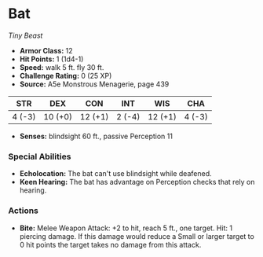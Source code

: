 # Bat

*Tiny* *Beast*

- **Armor Class:** 12
- **Hit Points:** 1 (1d4-1)
- **Speed:** walk 5 ft. fly 30 ft.
- **Challenge Rating:** 0 (25 XP)
- **Source:** A5e Monstrous Menagerie, page 439

| STR | DEX | CON | INT | WIS | CHA |
| --- | --- | --- | --- | --- | --- |
| 4 (-3) | 10 (+0) | 12 (+1) | 2 (-4) | 12 (+1) | 4 (-3) |

- **Senses:** blindsight 60 ft., passive Perception 11

### Special Abilities

- **Echolocation:** The bat can't use blindsight while deafened.
- **Keen Hearing:** The bat has advantage on Perception checks that rely on hearing.

### Actions

- **Bite:** Melee Weapon Attack: +2 to hit, reach 5 ft., one target. Hit: 1 piercing damage. If this damage would reduce a Small or larger target to 0 hit points  the target takes no damage from this attack.


